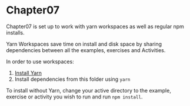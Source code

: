 # Chapter07

Chapter07 is set up to work with yarn workspaces as well as regular npm installs.

Yarn Workspaces save time on install and disk space by sharing dependencies between all the examples, exercises and Activities.

In order to use workspaces:
1. [Install Yarn](https://yarnpkg.com/lang/en/docs/install/)
2. Install dependencies from this folder using `yarn`

To install without Yarn, change your active directory to the example, exercise or activity you wish to run and run `npm install`. 
